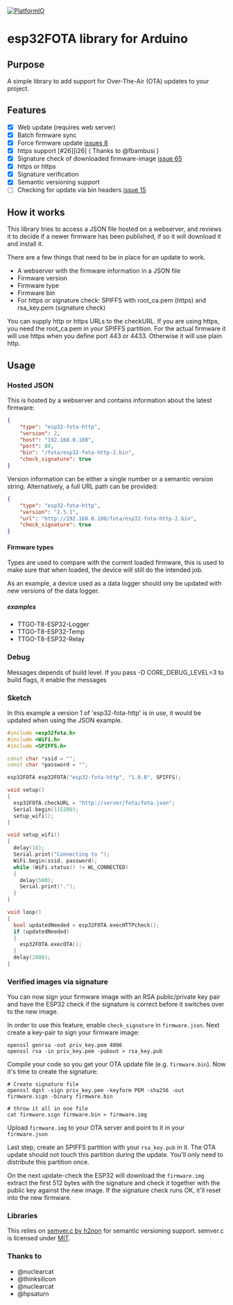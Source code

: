 [![PlatformIO](https://github.com/chrisjoyce911/esp32FOTA/workflows/PlatformIO/badge.svg)](https://github.com/chrisjoyce911/esp32FOTA/actions/)

# esp32FOTA library for Arduino

## Purpose

A simple library to add support for Over-The-Air (OTA) updates to your project.

## Features

- [x] Web update (requires web server)
- [x] Batch firmware sync
- [x] Force firmware update [issues 8]
- [x] https support [#26][i26] ( Thanks to @fbambusi )
- [x] Signature check of downloaded firmware-image [issue 65]
- [x] https or https
- [x] Signature verification
- [x] Semantic versioning support
- [ ] Checking for update via bin headers [issue 15]

## How it works

This library tries to access a JSON file hosted on a webserver, and reviews it to decide if a newer firmware has been published, if so it will download it and install it.

There are a few things that need to be in place for an update to work.

- A webserver with the firmware information in a JSON file
- Firmware version
- Firmware type
- Firmware bin
- For https or signature check: SPIFFS with root_ca.pem (https) and rsa_key.pem (signature check)

You can supply http or https URLs to the checkURL. If you are using https, you need the root_ca.pem in your SPIFFS partition. For the actual firmware it will use https when you define port 443 or 4433. Otherwise it will use plain http.

## Usage

### Hosted JSON

This is hosted by a webserver and contains information about the latest firmware:

```json
{
    "type": "esp32-fota-http",
    "version": 2,
    "host": "192.168.0.100",
    "port": 80,
    "bin": "/fota/esp32-fota-http-2.bin",
    "check_signature": true
}
```

Version information can be either a single number or a semantic version string. Alternatively, a full URL path can be provided:

```json
{
    "type": "esp32-fota-http",
    "version": "2.5.1",
    "url": "http://192.168.0.100/fota/esp32-fota-http-2.bin",
    "check_signature": true
}
```

#### Firmware types

Types are used to compare with the current loaded firmware, this is used to make sure that when loaded, the device will still do the intended job.

As an example, a device used as a data logger should ony be updated with new versions of the data logger.

##### examples

- TTGO-T8-ESP32-Logger
- TTGO-T8-ESP32-Temp
- TTGO-T8-ESP32-Relay


### Debug

Messages depends of build level. If you pass -D CORE_DEBUG_LEVEL=3 to build flags, it enable the messages

### Sketch

In this example a version 1  of 'esp32-fota-http' is in use, it would be updated when using the JSON example.

```cpp
#include <esp32fota.h>
#include <WiFi.h>
#include <SPIFFS.h>

const char *ssid = "";
const char *password = "";

esp32FOTA esp32FOTA("esp32-fota-http", "1.0.0", SPIFFS);

void setup()
{
  esp32FOTA.checkURL = "http://server/fota/fota.json";
  Serial.begin(115200);
  setup_wifi();
}

void setup_wifi()
{
  delay(10);
  Serial.print("Connecting to ");
  WiFi.begin(ssid, password);
  while (WiFi.status() != WL_CONNECTED)
  {
    delay(500);
    Serial.print(".");
  }
}

void loop()
{
  bool updatedNeeded = esp32FOTA.execHTTPcheck();
  if (updatedNeeded)
  {
    esp32FOTA.execOTA();
  }
  delay(2000);
}
```
### Verified images via signature

You can now sign your firmware image with an RSA public/private key pair and have the ESP32 check if the signature is correct before
it switches over to the new image.

In order to use this feature, enable `check_signature` in `firmware.json`. Next create a key-pair to sign your firmware image:
```
openssl genrsa -out priv_key.pem 4096
openssl rsa -in priv_key.pem -pubout > rsa_key.pub
```

Compile your code so you get your OTA update file (e.g. `firmware.bin`). Now it's time to create the signature:
```
# Create signature file
openssl dgst -sign priv_key.pem -keyform PEM -sha256 -out firmware.sign -binary firmware.bin

# throw it all in one file
cat firmware.sign firmware.bin > firmware.img
```

Upload `firmware.img` to your OTA server and point to it in your `firmware.json`

Last step, create an SPIFFS partition with your `rsa_key.pub` in it. The OTA update should not touch this partition during the update. You'll only need to distribute this partition once.

On the next update-check the ESP32 will download the `firmware.img` extract the first 512 bytes with the signature and check it together with the public key against the new image. If the signature check runs OK, it'll reset into the new firmware.


[issue 15]: https://github.com/chrisjoyce911/esp32FOTA/issues/15
[issues 8]: https://github.com/chrisjoyce911/esp32FOTA/issues/8
[issue 65]: https://github.com/chrisjoyce911/esp32FOTA/issues/65


### Libraries

This relies on [semver.c by h2non](https://github.com/h2non/semver.c) for semantic versioning support. semver.c is licensed under [MIT](https://github.com/h2non/semver.c/blob/master/LICENSE).

### Thanks to 

* @nuclearcat
* @thinksilicon
* @nuclearcat 
* @hpsaturn 